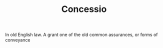---
title: Concessio
letter: C
permalink: "/definitions/bld-concessio.html"
body: In old English law. A grant one of the old common assurances, or forms of conveyance
published_at: '2018-07-07'
source: Black's Law Dictionary 2nd Ed (1910)
layout: post
---